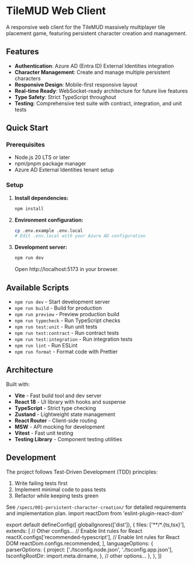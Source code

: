 # TileMUD Web Client

A responsive web client for the TileMUD massively multiplayer tile placement game, featuring persistent character creation and management.

## Features

- **Authentication**: Azure AD (Entra ID) External Identities integration
- **Character Management**: Create and manage multiple persistent characters
- **Responsive Design**: Mobile-first responsive layout
- **Real-time Ready**: WebSocket-ready architecture for future live features
- **Type Safety**: Strict TypeScript throughout
- **Testing**: Comprehensive test suite with contract, integration, and unit tests

## Quick Start

### Prerequisites

- Node.js 20 LTS or later
- npm/pnpm package manager
- Azure AD External Identities tenant setup

### Setup

1. **Install dependencies:**
   ```bash
   npm install
   ```

2. **Environment configuration:**
   ```bash
   cp .env.example .env.local
   # Edit .env.local with your Azure AD configuration
   ```

3. **Development server:**
   ```bash
   npm run dev
   ```
   
   Open http://localhost:5173 in your browser.

## Available Scripts

- `npm run dev` - Start development server
- `npm run build` - Build for production
- `npm run preview` - Preview production build
- `npm run typecheck` - Run TypeScript checks
- `npm run test:unit` - Run unit tests
- `npm run test:contract` - Run contract tests
- `npm run test:integration` - Run integration tests
- `npm run lint` - Run ESLint
- `npm run format` - Format code with Prettier

## Architecture

Built with:
- **Vite** - Fast build tool and dev server
- **React 18** - UI library with hooks and suspense
- **TypeScript** - Strict type checking
- **Zustand** - Lightweight state management
- **React Router** - Client-side routing
- **MSW** - API mocking for development
- **Vitest** - Fast unit testing
- **Testing Library** - Component testing utilities

## Development

The project follows Test-Driven Development (TDD) principles:

1. Write failing tests first
2. Implement minimal code to pass tests
3. Refactor while keeping tests green

See `/specs/001-persistent-character-creation/` for detailed requirements and implementation plan.
import reactDom from 'eslint-plugin-react-dom'

export default defineConfig([
  globalIgnores(['dist']),
  {
    files: ['**/*.{ts,tsx}'],
    extends: [
      // Other configs...
      // Enable lint rules for React
      reactX.configs['recommended-typescript'],
      // Enable lint rules for React DOM
      reactDom.configs.recommended,
    ],
    languageOptions: {
      parserOptions: {
        project: ['./tsconfig.node.json', './tsconfig.app.json'],
        tsconfigRootDir: import.meta.dirname,
      },
      // other options...
    },
  },
])
```

